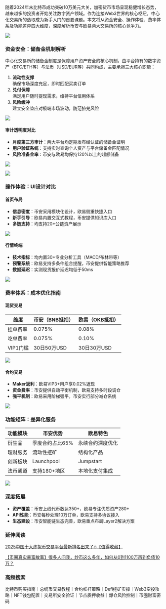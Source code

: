 随着2024年末比特币成功突破10万美元大关，加密货币市场呈现稳健增长态势，越来越多的投资者开始关注数字资产领域。作为连接Web3世界的核心枢纽，中心化交易所的选取成为新手入门的首要课题。本文将从资金安全、操作体验、费率体系及功能差异四大维度，深度解析币安与欧易两大交易所的核心竞争力。

[![](https://307e939.webp.li/20250415172922821.png)](https://btc8848.com/top-10-exchanges)

### 资金安全：储备金机制解析
中心化交易所的储备金制度是保障用户资产安全的核心机制，由平台持有的数字资产（BTC/ETH等）与法币（USD/EUR等）共同构成，主要承担三大核心职能：

1. **流动性支撑**  
确保市场深度充足，即时匹配买卖订单
2. **兑付保障**  
满足用户随时提现需求，维持平台信用体系
3. **风险缓冲**  
建立安全垫应对极端市场波动，防范挤兑风险

[![](https://307e939.webp.li/20250415172959384.png)](https://btc8848.com/top-10-exchanges)

#### 审计透明度对比
- **月度第三方审计**：两大平台均定期发布经认证的储备金证明
- **用户验证系统**：支持实时查询个人资产与平台储备金匹配情况
- **风险准备金率**：币安与欧易均保持120%以上的超额储备

[![](https://307e939.webp.li/20250415173020092.png)](https://btc8848.com/top-10-exchanges)

[![](https://307e939.webp.li/20250415173038597.png)](https://btc8848.com/top-10-exchanges)

### 操作体验：UI设计对比
#### 首页布局
- **信息密度**：币安采用模块化设计，欧易侧重快捷入口
- **新手引导**：欧易内置交互式教程，币安提供知识库入口
- **多链支持**：均支持20+公链资产展示

[![](https://307e939.webp.li/20250415173114004.png)](https://btc8848.com/top-10-exchanges)

#### 行情终端
- **技术指标**：均内置30+专业分析工具（MACD/布林带等）
- **预警系统**：欧易支持多条件组合提醒，币安提供智能策略推荐
- **数据延迟**：实测现货报价延迟均低于50ms

[![](https://307e939.webp.li/20250415173138609.png)](https://btc8848.com/top-10-exchanges)

### 费率体系：成本优化指南
#### 现货交易
| 维度        | 币安（BNB抵扣） | 欧易（OKB抵扣） |
|-------------|----------------|----------------|
| 挂单费率    | 0.075%         | 0.08%          |
| 吃单费率    | 0.075%         | 0.10%          |
| VIP1门槛    | 30日50万USD    | 30日30万USD    |

[![](https://307e939.webp.li/20250415173236105.png)](https://btc8848.com/top-10-exchanges)

#### 合约交易
- **Maker返利**：欧易VIP3+用户享0.02%返现
- **资金费率**：币安提供自动平衡机制，欧易支持多时段调仓
- **强平机制**：欧易采用阶梯强平，币安实行部分减仓系统

[![](https://307e939.webp.li/20250415173358343.png)](https://btc8848.com/top-10-exchanges)

### 功能矩阵：差异化服务
| 功能模块       | 币安优势                 | 欧易特色                 |
|----------------|--------------------------|--------------------------|
| 衍生品         | 季度合约占比65%          | 永续合约深度优化         |
| 理财服务       | 流动性挖矿               | 结构化产品               |
| 创新板块       | Launchpool               | Jumpstart                |
| 法币通道       | 支持180+地区             | 本地化支付集成           |

[![](https://307e939.webp.li/20250415173431536.png)](https://btc8848.com/top-10-exchanges)

### 深度拓展
- **资产覆盖**：币安上线代币数达350+，欧易专注优质资产280+
- **API性能**：币安每秒处理10万订单，欧易支持多协议接入
- **生态建设**：币安智能链生态完善，欧易重点布局Layer2解决方案

### 延伸阅读
[2025中国十大虚拟币交易平台最新排名出来了🔥【值得收藏】](https://btc8848.com/top-10-exchanges/)

[【币圈真实暴富故事】很多人问我，炒币这么多年，如何从0到1100万再到负债10万？](https://heiyetouzi.xyz/biquanstory001/)

### 高频搜索
比特币购买指南｜总统币交易教程｜合约杠杆策略｜Defi挖矿实操｜Web3空投攻略｜NFT钱包配置｜交易所安全验证｜节点质押收益｜爆仓风险控制｜币圈财富密码